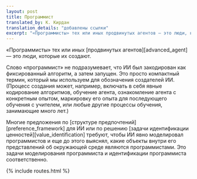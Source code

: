 ```yaml
---
layout: post
title: Программист
translated_by: К. Кирдан
translation_details: "добавлены ссылки"
excerpt: "«Программисты» тех или иных продвинутых агентов — это люди, которые их создают."
---
```

«Программисты» тех или иных [продвинутых агентов][advanced_agent] — это люди, которые их создают.

Слово «программист» не подразумевает, что ИИ был закодирован как фиксированный алгоритм, а затем запущен. Это просто компактный термин, который мы используем для обозначения создателей ИИ. (Процесс создания может, например, включать в себя явные кодирование алгоритмов, обучение агента, ознакомление агента с конкретным опытом, маркировку его опыта для последующего обучения с учителем, или любые другие процессы обучения, занимающие много лет.)

Многие предложения по [структуре предпочтений][preference_framework] для ИИ или по решению [задачи идентификации ценностей][value_identification] требуют, чтобы ИИ явно моделировал программистов и еще до этого выяснял, какие объекты внутри его представлений об окружающей среде являются программистами. Это задачи моделирования программиста и идентификации программиста соответственно.

{% include routes.html %}
